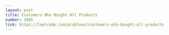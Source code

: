 ```yaml
---
layout: post
title: Customers Who Bought All Products
number: 1045
link: https://leetcode.com/problems/customers-who-bought-all-products
---
```

